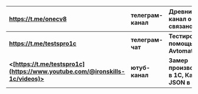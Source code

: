 

|<https://t.me/onecv8>|телеграм-канал|Древний и большой канал обо всем, что связано с 1С|
|:-|:-|:-|
|**<https://t.me/testspro1c>**|**телеграм-чат**|**Тестирование 1С с помощью Vanessa Avtomation**|
|**<[https://t.me/testspro1c](https://www.youtube.com/@ironskills-1c/videos)>**|**ютуб-канал**|**Замер производительности в 1С, Как прочитать JSON в 1С и т.д.**|
